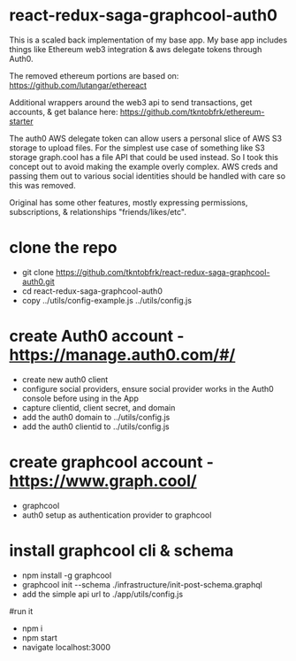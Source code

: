 # react-redux-saga-graphcool-auth0
This is a scaled back implementation of my base app. My base app includes things like Ethereum web3 integration & aws delegate tokens through Auth0.

The removed ethereum portions are based on:
https://github.com/lutangar/ethereact

Additional wrappers around the web3 api to send transactions, get accounts, & get balance here:
https://github.com/tkntobfrk/ethereum-starter

The auth0 AWS delegate token can allow users a personal slice of AWS S3 storage to upload files.  For the simplest use case of something like S3 storage graph.cool has a file API that could be used instead. So I took this concept out to avoid making the example overly complex. AWS creds and passing them out to various social identities should be handled with care so this was removed.

Original has some other features, mostly expressing permissions, subscriptions, & relationships "friends/likes/etc".

# clone the repo
* git clone https://github.com/tkntobfrk/react-redux-saga-graphcool-auth0.git
* cd react-redux-saga-graphcool-auth0
* copy ../utils/config-example.js ../utils/config.js

# create Auth0 account - https://manage.auth0.com/#/
* create new auth0 client
* configure social providers, ensure social provider works in the Auth0 console before using in the App
* capture clientid, client secret, and domain
* add the auth0 domain to ../utils/config.js
* add the auth0 clientid to ../utils/config.js

# create graphcool account - https://www.graph.cool/
* graphcool
* auth0 setup as authentication provider to graphcool

# install graphcool cli & schema
* npm install -g graphcool
* graphcool init --schema ./infrastructure/init-post-schema.graphql
* add the simple api url to ./app/utils/config.js

#run it
* npm i
* npm start
* navigate localhost:3000
